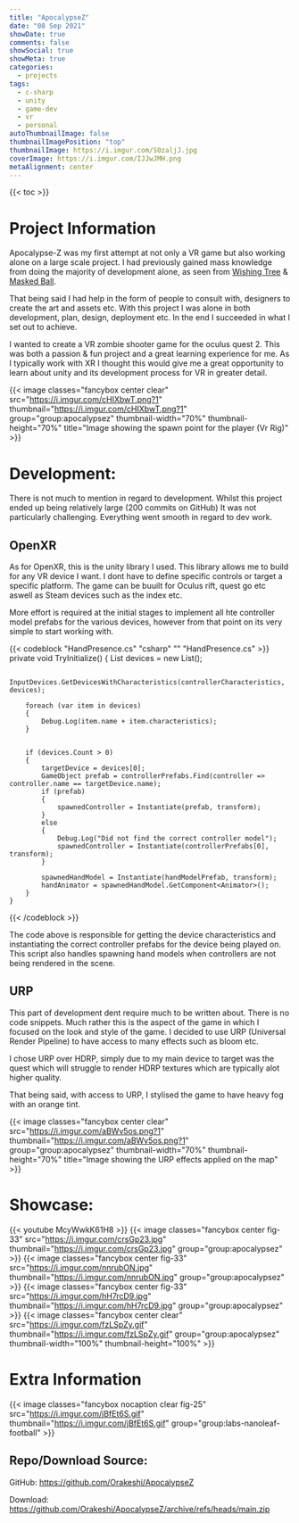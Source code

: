 ```yaml
---
title: "ApocalypseZ"
date: "08 Sep 2021"
showDate: true
comments: false
showSocial: true
showMeta: true
categories:
  - projects
tags:
  - c-sharp
  - unity
  - game-dev
  - vr
  - personal
autoThumbnailImage: false 
thumbnailImagePosition: "top"
thumbnailImage: https://i.imgur.com/S0zaljJ.jpg
coverImage: https://i.imgur.com/IJJwJMH.png
metaAlignment: center
---
```

<!--more-->
{{< toc >}}

# Project Information
Apocalypse-Z was my first attempt at not only a VR game but also working alone on a large scale project. I had previously gained mass knowledge from doing the majority of development alone, as seen from [Wishing Tree](https://orakeshi.github.io/post/digital-wishing-tree/) & [Masked Ball](https://orakeshi.github.io/post/digital-wishing-tree/).

That being said I had help in the form of people to consult with, designers to create the art and assets etc. With this project I was alone in both development, plan, design, deployment etc. In the end I succeeded in what I set out to achieve.

I wanted to create a VR zombie shooter game for the oculus quest 2. This was both a passion & fun project and a great learning experience for me. As I typically work with XR I thought this would give me a great opportunity to learn about unity and its development process for VR in greater detail.

{{< image classes="fancybox center clear" src="https://i.imgur.com/cHIXbwT.png?1" thumbnail="https://i.imgur.com/cHIXbwT.png?1" group="group:apocalypsez" thumbnail-width="70%" thumbnail-height="70%" title="Image showing the spawn point for the player (Vr Rig)" >}}

# Development:
There is not much to mention in regard to development. Whilst this project ended up being relatively large (200 commits on GitHub) It was not particularly challenging. Everything went smooth in regard to dev work.

## OpenXR
As for OpenXR, this is the unity library I used. This library allows me to build for any VR device I want. I dont have to define specific controls or target a specific platform. The game can be buuilt for Oculus rift, quest go etc aswell as Steam devices such as the index etc.

More effort is required at the initial stages to implement all hte controller model prefabs for the various devices, however from that point on its very simple to start working with.

{{< codeblock "HandPresence.cs" "csharp" "" "HandPresence.cs" >}}
    private void TryInitialize()
    {
        List<InputDevice> devices = new List<InputDevice>();

        InputDevices.GetDevicesWithCharacteristics(controllerCharacteristics, devices);

        foreach (var item in devices)
        {
            Debug.Log(item.name + item.characteristics);
        }


        if (devices.Count > 0)
        {
            targetDevice = devices[0];
            GameObject prefab = controllerPrefabs.Find(controller => controller.name == targetDevice.name);
            if (prefab)
            {
                spawnedController = Instantiate(prefab, transform);
            }
            else
            {
                Debug.Log("Did not find the correct controller model");
                spawnedController = Instantiate(controllerPrefabs[0], transform);
            }

            spawnedHandModel = Instantiate(handModelPrefab, transform);
            handAnimator = spawnedHandModel.GetComponent<Animator>();
        }
    }
{{< /codeblock >}}

The code above is responsible for getting the device characteristics and instantiating the correct controller prefabs for the device being played on. This script also handles spawning hand models when controllers are not being rendered in the scene.

## URP
This part of development dent require much to be written about. There is no code snippets. Much rather this is the aspect of the game in which I focused on the look and style of the game. I decided to use URP (Universal Render Pipeline) to have access to many effects such as bloom etc.

I chose URP over HDRP, simply due to my main device to target was the quest which will struggle to render HDRP textures which are typically alot higher quality.

That being said, with access to URP, I stylised the game to have heavy fog with an orange tint. 

{{< image classes="fancybox center clear" src="https://i.imgur.com/aBWv5os.png?1" thumbnail="https://i.imgur.com/aBWv5os.png?1" group="group:apocalypsez" thumbnail-width="70%" thumbnail-height="70%" title="Image showing the URP effects applied on the map" >}}

# Showcase:
{{< youtube McyWwkK61H8 >}}
{{< image classes="fancybox center fig-33" src="https://i.imgur.com/crsGp23.jpg" thumbnail="https://i.imgur.com/crsGp23.jpg" group="group:apocalypsez" >}}
{{< image classes="fancybox center fig-33" src="https://i.imgur.com/nnrubON.jpg" thumbnail="https://i.imgur.com/nnrubON.jpg" group="group:apocalypsez" >}}
{{< image classes="fancybox center fig-33" src="https://i.imgur.com/hH7rcD9.jpg" thumbnail="https://i.imgur.com/hH7rcD9.jpg" group="group:apocalypsez" >}}
{{< image classes="fancybox center clear" src="https://i.imgur.com/fzLSpZy.gif" thumbnail="https://i.imgur.com/fzLSpZy.gif" group="group:apocalypsez" thumbnail-width="100%" thumbnail-height="100%" >}}
# Extra Information

[//]: # ({{< image classes="fancybox nocaption fig-25" src="https://i.imgur.com/apl8UH2t.png" thumbnail="https://i.imgur.com/apl8UH2t.png" group="group:labs-nanoleaf-football" >}})
{{< image classes="fancybox nocaption clear fig-25" src="https://i.imgur.com/jBfEt6S.gif" thumbnail="https://i.imgur.com/jBfEt6S.gif" group="group:labs-nanoleaf-football" >}}

[//]: # ([Solarflare Studio]&#40;https://solarflarestudio.co.uk/&#41;)

[//]: # ([![SFS]&#40;https://i.imgur.com/apl8UH2t.png&#41;]&#40;https://solarflarestudio.co.uk/&#41;)

[//]: # ()
[//]: # ({{< image classes="fancybox left fig-20" src="https://i.imgur.com/jBfEt6S.gif" thumbnail="https://i.imgur.com/jBfEt6S.gif" group="group:labs-nanoleaf-football" >}})


## Repo/Download Source:

GitHub: https://github.com/Orakeshi/ApocalypseZ


Download: https://github.com/Orakeshi/ApocalypseZ/archive/refs/heads/main.zip


